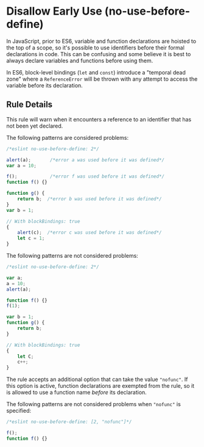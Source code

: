 # Disallow Early Use (no-use-before-define)

In JavaScript, prior to ES6, variable and function declarations are hoisted to the top of a scope, so it's possible to use identifiers before their formal declarations in code. This can be confusing and some believe it is best to always declare variables and functions before using them.

In ES6, block-level bindings (`let` and `const`) introduce a "temporal dead zone" where a `ReferenceError` will be thrown with any attempt to access the variable before its declaration.

## Rule Details

This rule will warn when it encounters a reference to an identifier that has not been yet declared.

The following patterns are considered problems:

```js
/*eslint no-use-before-define: 2*/

alert(a);       /*error a was used before it was defined*/
var a = 10;

f();            /*error f was used before it was defined*/
function f() {}

function g() {
    return b;  /*error b was used before it was defined*/
}
var b = 1;

// With blockBindings: true
{
    alert(c);  /*error c was used before it was defined*/
    let c = 1;
}
```

The following patterns are not considered problems:

```js
/*eslint no-use-before-define: 2*/

var a;
a = 10;
alert(a);

function f() {}
f(1);

var b = 1;
function g() {
    return b;
}

// With blockBindings: true
{
    let C;
    c++;
}
```

The rule accepts an additional option that can take the value `"nofunc"`. If this option is active, function declarations are exempted from the rule, so it is allowed to use a function name *before* its declaration.

The following patterns are not considered problems when `"nofunc"` is specified:

```js
/*eslint no-use-before-define: [2, "nofunc"]*/

f();
function f() {}
```

